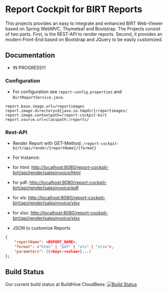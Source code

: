 # Report Cockpit for BIRT Reports

This projects provides an easy to integrate and enhanced BIRT Web-Viewer based on Spring WebMVC, Thymeleaf and Bootstrap. The Projects consist of two parts. First, is the REST-API to render reports. Second, it provides an modern Front-End based on Bootstrap and JQuery to be easily customized.

## Documentation

- IN PROGRESS!!!

### Configuration

- For configuration see `report-config.properties` and `BirtReportService.java`.

```
report.base.image.url=/reportimages
report.image.directory=${java.io.tmpdir}/reportimages/
report.image.contextpath=/report-cockpit-birt
report.source.url=classpath:/reports/
```

### Rest-API

- Render Report with GET-Method: `/report-cockpit-birt/api/render/{reportName}/{format}`
- For Instance:
 - for html: [http://localhost:8080/report-cockpit-birt/api/render/salesinvoice/html](http://localhost:8080/report-cockpit-birt/api/render/salesinvoice/html)
 - for pdf:
 [http://localhost:8080/report-cockpit-birt/api/render/salesinvoice/pdf](http://localhost:8080/report-cockpit-birt/api/render/salesinvoice/pdf)
 - for xls:
 [http://localhost:8080/report-cockpit-birt/api/render/salesinvoice/xlsx](http://localhost:8080/report-cockpit-birt/api/render/salesinvoice/xlsx)
 - for xlsx:
 [http://localhost:8080/report-cockpit-birt/api/render/salesinvoice/xlsx](http://localhost:8080/report-cockpit-birt/api/render/salesinvoice/xlsx)


- JSON to customize Reports
```json
{
    "reportName": <REPORT_NAME>,
    "format": <"html" | "pdf" | "xls" | "xlsx">,
    "parameters": [{<key>:<value>}...]
};
```

## Build Status

Our current build status at BuildHive CloudBees: [![Build Status](https://buildhive.cloudbees.com/job/interseroh/job/report-cockpit-birt-web/badge/icon)](https://buildhive.cloudbees.com/job/interseroh/job/report-cockpit-birt-web/)
